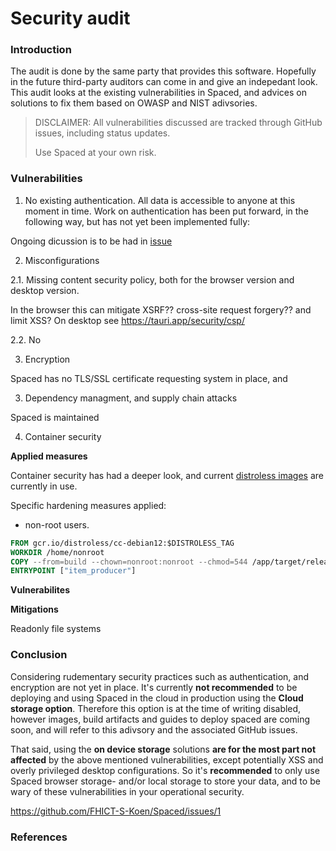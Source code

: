 # Security audit

### Introduction

The audit is done by the same party that provides this software. Hopefully in the future third-party auditors can come in and give an indepedant look. This audit looks at the existing vulnerabilities in Spaced, and advices on solutions to fix them based on OWASP and NIST adivsories.

> DISCLAIMER: All vulnerabilities discussed are tracked through GitHub issues, including status updates. 
> 
> Use Spaced at your own risk.

### Vulnerabilities

1. No existing authentication. All data is accessible to anyone at this moment in time. Work on authentication has been put forward, in the following way, but has not yet been implemented fully:

Ongoing dicussion is to be had in [issue ]()

2. Misconfigurations

2.1. Missing content security policy, both for the browser version and desktop version.

In the browser this can mitigate XSRF?? cross-site request forgery?? and limit XSS? On desktop see https://tauri.app/security/csp/

2.2. No

3. Encryption

Spaced has no TLS/SSL certificate requesting system in place, and 

3. Dependency managment, and supply chain attacks

Spaced is maintained 

4. Container security

**Applied measures**

Container security has had a deeper look, and current [distroless images](https://github.com/GoogleContainerTools/distroless) are currently in use.

Specific hardening measures applied:

- non-root users.

```dockerfile
FROM gcr.io/distroless/cc-debian12:$DISTROLESS_TAG
WORKDIR /home/nonroot
COPY --from=build --chown=nonroot:nonroot --chmod=544 /app/target/release/item_producer /usr/bin
ENTRYPOINT ["item_producer"]
```

**Vulnerabilites**

**Mitigations**

Readonly file systems

### Conclusion

Considering rudementary security practices such as authentication, and encryption are not yet in place. It's currently **not recommended** to be deploying and using Spaced in the cloud in production using the **Cloud storage option**. Therefore this option is at the time of writing disabled, however images, build artifacts and guides to deploy spaced are coming soon, and will refer to this adivsory and the associated GitHub issues.

That said, using the **on device storage** solutions **are for the most part not affected** by the above mentioned vulnerabilities, except potentially XSS and overly privileged desktop configurations. So it's **recommended** to only use Spaced browser storage- and/or local storage to store your data, and to be wary of these vulnerabilities in your operational security. 


https://github.com/FHICT-S-Koen/Spaced/issues/1


### References

